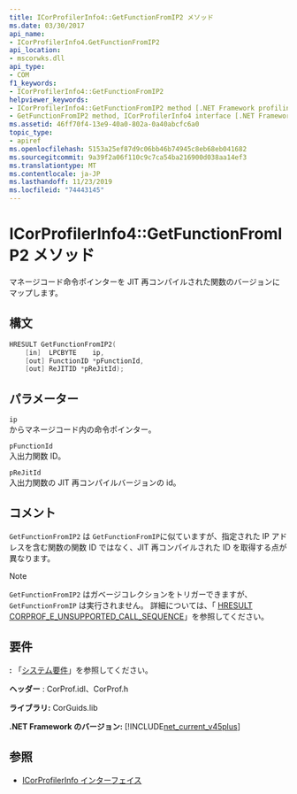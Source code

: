 ```yaml
---
title: ICorProfilerInfo4::GetFunctionFromIP2 メソッド
ms.date: 03/30/2017
api_name:
- ICorProfilerInfo4.GetFunctionFromIP2
api_location:
- mscorwks.dll
api_type:
- COM
f1_keywords:
- ICorProfilerInfo4::GetFunctionFromIP2
helpviewer_keywords:
- ICorProfilerInfo4::GetFunctionFromIP2 method [.NET Framework profiling]
- GetFunctionFromIP2 method, ICorProfilerInfo4 interface [.NET Framework profiling]
ms.assetid: 46ff70f4-13e9-40a0-802a-0a40abcfc6a0
topic_type:
- apiref
ms.openlocfilehash: 5153a25ef87d9c06bb46b74945c8eb68eb041682
ms.sourcegitcommit: 9a39f2a06f110c9c7ca54ba216900d038aa14ef3
ms.translationtype: MT
ms.contentlocale: ja-JP
ms.lasthandoff: 11/23/2019
ms.locfileid: "74443145"
---
```

# <a name="icorprofilerinfo4getfunctionfromip2-method"></a>ICorProfilerInfo4::GetFunctionFromIP2 メソッド
マネージコード命令ポインターを JIT 再コンパイルされた関数のバージョンにマップします。  
  
## <a name="syntax"></a>構文  
  
```cpp  
HRESULT GetFunctionFromIP2(  
    [in]  LPCBYTE    ip,  
    [out] FunctionID *pFunctionId,  
    [out] ReJITID *pReJitId);  
```  
  
## <a name="parameters"></a>パラメーター  
 `ip`  
 からマネージコード内の命令ポインター。  
  
 `pFunctionId`  
 入出力関数 ID。  
  
 `pReJitId`  
 入出力関数の JIT 再コンパイルバージョンの id。  
  
## <a name="remarks"></a>コメント  
 `GetFunctionFromIP2` は `GetFunctionFromIP`に似ていますが、指定された IP アドレスを含む関数の関数 ID ではなく、JIT 再コンパイルされた ID を取得する点が異なります。  
  
> [!NOTE]
> `GetFunctionFromIP2` はガベージコレクションをトリガーできますが、`GetFunctionFromIP` は実行されません。  詳細については、「 [HRESULT CORPROF_E_UNSUPPORTED_CALL_SEQUENCE](../../../../docs/framework/unmanaged-api/profiling/corprof-e-unsupported-call-sequence-hresult.md)」を参照してください。  
  
## <a name="requirements"></a>要件  
 **:** 「[システム要件](../../../../docs/framework/get-started/system-requirements.md)」を参照してください。  
  
 **ヘッダー** : CorProf.idl、CorProf.h  
  
 **ライブラリ:** CorGuids.lib  
  
 **.NET Framework のバージョン:** [!INCLUDE[net_current_v45plus](../../../../includes/net-current-v45plus-md.md)]  
  
## <a name="see-also"></a>参照

- [ICorProfilerInfo インターフェイス](../../../../docs/framework/unmanaged-api/profiling/icorprofilerinfo-interface.md)
